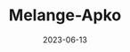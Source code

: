 ---
title: "Melange-Apko"
date: 2023-06-13
draft: false
# description
description: "Install and Implemention of Melange and Apko to build distroless images"
weight: 1
---